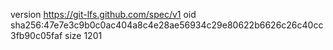 version https://git-lfs.github.com/spec/v1
oid sha256:47e7e3c9b0c0ac404a8c4e28ae56934c29e80622b6626c26c40cc3fb90c05faf
size 1201
